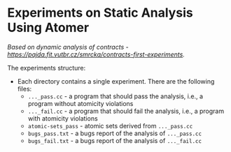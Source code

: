 # Experiments on Static Analysis Using Atomer

*Based on dynamic analysis of contracts -
https://pajda.fit.vutbr.cz/smrcka/contracts-first-experiments.*

The experiments structure:
- Each directory contains a single experiment. There are the following files:
  * `..._pass.cc` - a program that should pass the analysis, i.e., a program
    without atomicity violations
  * `..._fail.cc` - a program that should fail the analysis, i.e., a program
    with atomicity violations
  * `atomic-sets_pass` - atomic sets derived from `..._pass.cc`
  * `bugs_pass.txt` - a bugs report of the analysis of `..._pass.cc`
  * `bugs_fail.txt` - a bugs report of the analysis of `..._fail.cc`
